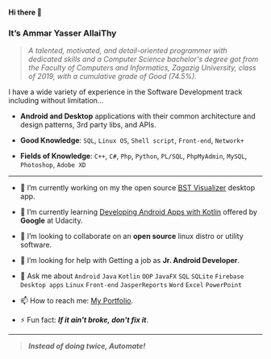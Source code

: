 #### Hi there 👋

<!-- **AmmarYasserAllaiThy/AmmarYasserAllaiThy** is a ✨ _special_ ✨ repository because its `README.md` (this file) appears on your GitHub profile. -->

### It’s Ammar Yasser AllaiThy

> *A talented, motivated, and detail-oriented programmer with dedicated skills and a Computer Science bachelor's degree got from the Faculty of Computers and Informatics, Zagazig University, class of 2019, with a cumulative grade of Good (74.5%).*

I have a wide variety of experience in the Software Development track including without limitation...
- **Android and Desktop** applications with their common architecture and design patterns, 3rd party libs, and APIs.

- **Good Knowledge**: `SQL`, `Linux OS`, `Shell script`, `Front-end`, `Network+`

- **Fields of Knowledge**: `C++`, `C#`, `Php`, `Python`, `PL/SQL`, `PhpMyAdmin`, `MySQL`, `Photoshop`, `Adobe XD`

---

- 🔭 I’m currently working on my the open source [BST Visualizer](https://github.com/AmmarYasserAllaiThy/BST-Visualizer) desktop app.

- 🌱 I’m currently learning [Developing Android Apps with Kotlin](https://classroom.udacity.com/courses/ud9012) offered by **Google** at Udacity.
  <!-- [Data Structures and Algorithms Specialization](https://www.coursera.org/specializations/data-structures-algorithms) offered by **UC San Diego** and **HSE** at Coursera.-->

- 👯 I’m looking to collaborate on an **open source** linux distro or utility software.

- 🤔 I’m looking for help with Getting a job as **Jr. Android Developer**.

- 💬 Ask me about `Android` `Java` `Kotlin` `OOP` `JavaFX` `SQL` `SQLite` `Firebase` `Desktop apps` `Linux` `Front-end` `JasperReports` `Word` `Excel` `PowerPoint`

- 📫 How to reach me: [My Portfolio](https://ammaryasser.netlify.app).

- ⚡ Fun fact: ***If it ain't broke, don't fix it***.

---

> ***Instead of doing twice, Automate!***
